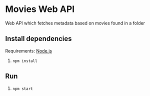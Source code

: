 # Movies Web API
Web API which fetches metadata based on movies found in a folder

## Install dependencies

Requirements: [Node.js](http://nodejs.org)

1. `npm install`

## Run

1. `npm start`
